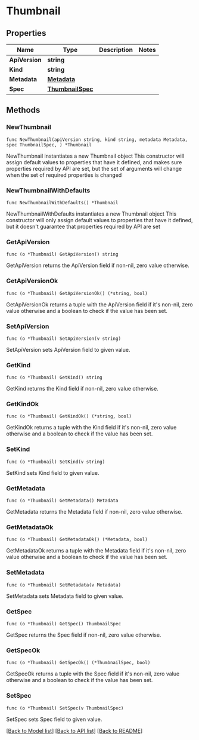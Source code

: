 # Thumbnail

## Properties

Name | Type | Description | Notes
------------ | ------------- | ------------- | -------------
**ApiVersion** | **string** |  | 
**Kind** | **string** |  | 
**Metadata** | [**Metadata**](Metadata.md) |  | 
**Spec** | [**ThumbnailSpec**](ThumbnailSpec.md) |  | 

## Methods

### NewThumbnail

`func NewThumbnail(apiVersion string, kind string, metadata Metadata, spec ThumbnailSpec, ) *Thumbnail`

NewThumbnail instantiates a new Thumbnail object
This constructor will assign default values to properties that have it defined,
and makes sure properties required by API are set, but the set of arguments
will change when the set of required properties is changed

### NewThumbnailWithDefaults

`func NewThumbnailWithDefaults() *Thumbnail`

NewThumbnailWithDefaults instantiates a new Thumbnail object
This constructor will only assign default values to properties that have it defined,
but it doesn't guarantee that properties required by API are set

### GetApiVersion

`func (o *Thumbnail) GetApiVersion() string`

GetApiVersion returns the ApiVersion field if non-nil, zero value otherwise.

### GetApiVersionOk

`func (o *Thumbnail) GetApiVersionOk() (*string, bool)`

GetApiVersionOk returns a tuple with the ApiVersion field if it's non-nil, zero value otherwise
and a boolean to check if the value has been set.

### SetApiVersion

`func (o *Thumbnail) SetApiVersion(v string)`

SetApiVersion sets ApiVersion field to given value.


### GetKind

`func (o *Thumbnail) GetKind() string`

GetKind returns the Kind field if non-nil, zero value otherwise.

### GetKindOk

`func (o *Thumbnail) GetKindOk() (*string, bool)`

GetKindOk returns a tuple with the Kind field if it's non-nil, zero value otherwise
and a boolean to check if the value has been set.

### SetKind

`func (o *Thumbnail) SetKind(v string)`

SetKind sets Kind field to given value.


### GetMetadata

`func (o *Thumbnail) GetMetadata() Metadata`

GetMetadata returns the Metadata field if non-nil, zero value otherwise.

### GetMetadataOk

`func (o *Thumbnail) GetMetadataOk() (*Metadata, bool)`

GetMetadataOk returns a tuple with the Metadata field if it's non-nil, zero value otherwise
and a boolean to check if the value has been set.

### SetMetadata

`func (o *Thumbnail) SetMetadata(v Metadata)`

SetMetadata sets Metadata field to given value.


### GetSpec

`func (o *Thumbnail) GetSpec() ThumbnailSpec`

GetSpec returns the Spec field if non-nil, zero value otherwise.

### GetSpecOk

`func (o *Thumbnail) GetSpecOk() (*ThumbnailSpec, bool)`

GetSpecOk returns a tuple with the Spec field if it's non-nil, zero value otherwise
and a boolean to check if the value has been set.

### SetSpec

`func (o *Thumbnail) SetSpec(v ThumbnailSpec)`

SetSpec sets Spec field to given value.



[[Back to Model list]](../README.md#documentation-for-models) [[Back to API list]](../README.md#documentation-for-api-endpoints) [[Back to README]](../README.md)


